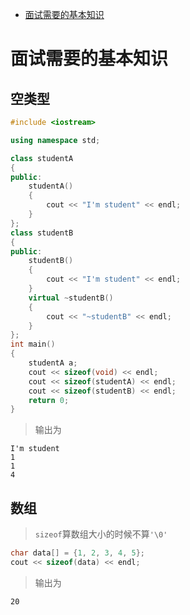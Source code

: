 <!-- GFM-TOC -->
* [面试需要的基本知识](#面试需要的基本知识)
<!-- GFM-TOC -->

# 面试需要的基本知识
## 空类型
```c++
#include <iostream>

using namespace std;

class studentA
{
public:
    studentA()
    {
        cout << "I'm student" << endl;
    }
};
class studentB
{
public:
    studentB()
    {
        cout << "I'm student" << endl;
    }
    virtual ~studentB()
    {
        cout << "~studentB" << endl;
    }
};
int main()
{
    studentA a;
    cout << sizeof(void) << endl;
    cout << sizeof(studentA) << endl;
    cout << sizeof(studentB) << endl;
    return 0;
}
```
> 输出为
```
I'm student
1
1
4
```
## 数组
> `sizeof`算数组大小的时候不算`'\0'`
``` c++
char data[] = {1, 2, 3, 4, 5};
cout << sizeof(data) << endl;
```
> 输出为
```
20
```
